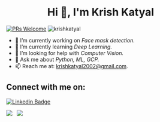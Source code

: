 
<h1 align="center">Hi 👋, I'm Krish Katyal</h1>

[![PRs Welcome](https://img.shields.io/badge/PRs-welcome-brightgreen.svg?style=flat&logo=github)](https://github.com/krishkatyal)
<img src="https://komarev.com/ghpvc/?username=krishkatyal&label=Profile%20views&color=0e75b6&style=flat" alt="krishkatyal" />

- 🔭 I’m currently working on _Face mask detection._
- 🌱 I’m currently learning _Deep Learning._
- 🤔 I’m looking for help with _Computer Vision._
- 💬 Ask me about _Python, ML, GCP._
- 📫 Reach me at: krishkatyal2002@gmail.com.


## Connect with me on:
[![Linkedin Badge](https://img.shields.io/badge/-KrishKatyal-blue?style=flat-square&logo=Linkedin&logoColor=white&link=https://www.linkedin.com/in/krish-katyal-b689a3181)](https://www.linkedin.com/in/krish-katyal-b689a3181)

<img src="https://github-readme-stats.vercel.app/api?username=krishkatyal&&show_icons=true&title_color=726A95&icon_color=864879&text_color=719FB0&bg_color=151515">
&nbsp;
<img src="https://github-readme-stats.vercel.app/api/top-langs/?username=krishkatyal&show_icons=true&title_color=726A95&icon_color=864879&text_color=719FB0&bg_color=151515">
